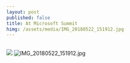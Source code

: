 ```yaml
---
layout: post
published: false
title: At Microsoft Summit
himg: /assets/media/IMG_20180522_151912.jpg
---
```

## 

![]({{site.baseurl}}/assets/media/IMG_20180522_151912.jpg)
![IMG_20180522_151912.jpg]({{site.baseurl}}/assets/media/IMG_20180522_151912.jpg)

